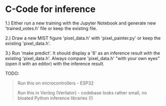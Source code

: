 # C-Code for inference

1.) Either run a new training with the Jupyter Notebook and generate new 'trained_votes.h' file or keep the existing file.

2.) Draw a new MIST figure 'pixel_data.h' with 'pixel_painter.py' or keep the existing 'pixel_data.h'.

3.) Run 'make predict'. It should display a '6' as an inference result with the existing 'pixel_data.h'. Always compare 'pixel_data.h' "with your own eyes" (open it with an editor) with the inference result.

TODO: 
> Run this on microcontrollers - ESP32
>
> Run this in Verilog (Verilator) - codebase looks rather small, no bloated Python inference libraries (!)
